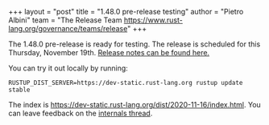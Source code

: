 +++
layout = "post"
title = "1.48.0 pre-release testing"
author = "Pietro Albini"
team = "The Release Team <https://www.rust-lang.org/governance/teams/release>"
+++

The 1.48.0 pre-release is ready for testing. The release is scheduled for this
Thursday, November 19th. [Release notes can be found here.][relnotes]

You can try it out locally by running:

```plain
RUSTUP_DIST_SERVER=https://dev-static.rust-lang.org rustup update stable
```

The index is <https://dev-static.rust-lang.org/dist/2020-11-16/index.html>. You
can leave feedback on the [internals thread][internals].

[#76980]: https://github.com/rust-lang/rust/issues/76980
[relnotes]: https://github.com/rust-lang/rust/blob/stable/RELEASES.md#version-1480-2020-11-19
[internals]: https://internals.rust-lang.org/t/rust-1-48-0-pre-release-testing/13401
